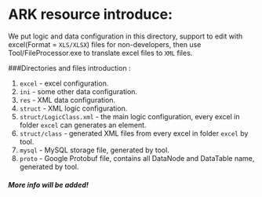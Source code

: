 ARK resource introduce:
=============

We put logic and data configuration in this directory, support to edit with excel(Format = `XLS/XLSX`) files for non-developers, then use Tool/FileProcessor.exe to translate excel files to `XML` files.

###Directories and files introduction :
1. `excel` - excel configuration.
2. `ini` - some other data configuration.
3. `res` - XML data configuration.
4. `struct` - XML logic configuration.
5. `struct/LogicClass.xml` - the main logic configuration, every excel in folder `excel` can generates an element.
6. `struct/class` - generated XML files from every excel in folder `excel` by tool.
7. `mysql` -  MySQL storage file, generated by tool.
8. `proto` - Google Protobuf file, contains all DataNode and DataTable name, generated by tool.

##### More info will be added!